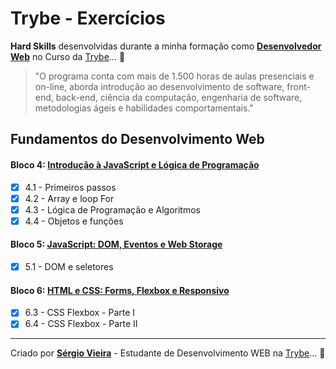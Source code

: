 # Trybe - Exercícios

__Hard Skills__ desenvolvidas durante a minha formação como __[Desenvolvedor Web](https://www.linkedin.com/in/sergiovieirawebb/)__ no Curso da [Trybe](https://www.betrybe.com/)... :rocket:

>"O programa conta com mais de 1.500 horas de aulas presenciais e on-line, aborda introdução ao desenvolvimento de software, front-end, back-end, ciência da computação, engenharia de software, metodologias ágeis e habilidades comportamentais."

## Fundamentos do Desenvolvimento Web

#### Bloco 4: [Introdução à JavaScript e Lógica de Programação]()

- [x] 4.1 - Primeiros passos
- [x] 4.2 - Array e loop For
- [x] 4.3 - Lógica de Programação e Algoritmos
- [x] 4.4 - Objetos e funções

#### Bloco 5: [JavaScript: DOM, Eventos e Web Storage]()

- [x] 5.1 - DOM e seletores

#### Bloco 6: [HTML e CSS: Forms, Flexbox e Responsivo]()

- [x] 6.3 - CSS Flexbox - Parte I
- [x] 6.4 - CSS Flexbox - Parte II

---

Criado por __[Sérgio Vieira](https://www.linkedin.com/in/sergiovieirawebb/)__ - Estudante de Desenvolvimento WEB na [Trybe](https://www.betrybe.com/)... :rocket:
